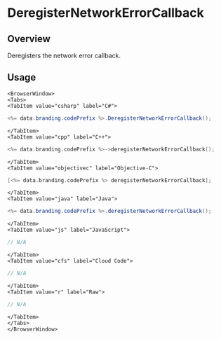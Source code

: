 # DeregisterNetworkErrorCallback
## Overview
Deregisters the network error callback.

## Usage

```mdx-code-block
<BrowserWindow>
<Tabs>
<TabItem value="csharp" label="C#">
```

```csharp
<%= data.branding.codePrefix %>.DeregisterNetworkErrorCallback();
```

```mdx-code-block
</TabItem>
<TabItem value="cpp" label="C++">
```

```cpp
<%= data.branding.codePrefix %>->deregisterNetworkErrorCallback();
```

```mdx-code-block
</TabItem>
<TabItem value="objectivec" label="Objective-C">
```

```objectivec
[<%= data.branding.codePrefix %> deregisterNetworkErrorCallback];
```

```mdx-code-block
</TabItem>
<TabItem value="java" label="Java">
```

```java
<%= data.branding.codePrefix %>.deregisterNetworkErrorCallback();
```

```mdx-code-block
</TabItem>
<TabItem value="js" label="JavaScript">
```

```javascript
// N/A
```

```mdx-code-block
</TabItem>
<TabItem value="cfs" label="Cloud Code">
```

```javascript
// N/A
```

```mdx-code-block
</TabItem>
<TabItem value="r" label="Raw">
```

```javascript
// N/A
```

```mdx-code-block
</TabItem>
</Tabs>
</BrowserWindow>
```

